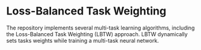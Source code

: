 # Loss-Balanced Task Weighting

The repository implements several multi-task learning algorithms, including the Loss-Balanced Task Weighting (LBTW) approach.
LBTW dynamically sets tasks weights while training a multi-task neural network.
